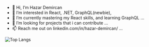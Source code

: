 - 👋 Hi, I’m Hazar Demircan
- 👀 I’m interested in React, .NET, GraphQL(newbie), 
- 🌱 I’m currently mastering my React skills, and learning GraphQL ...
- 💞️ I’m looking for projects that i can contribute ...
- 📫 Reach me out on linkedin.com/in/hazar-demircan/ ...

<!---
hazardemircan/hazardemircan is a ✨ special ✨ repository because its `README.md` (this file) appears on your GitHub profile.
You can click the Preview link to take a look at your changes.
--->
![Top Langs](https://github-readme-stats.vercel.app/api/top-langs/?username=myusername&theme=tokyonight)
